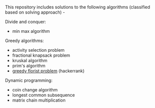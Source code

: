 This repository includes solutions to the following algorithms (classified based on solving approach) - 

Divide and conquer:
- min max algorithm

Greedy algorithms:
- activity selection problem
- fractional knapsack problem
- kruskal algorithm
- prim's algorithm
- [greedy florist problem](https://www.hackerrank.com/challenges/greedy-florist/problem) (hackerrank)

Dynamic programming:
- coin change algorithm
- longest common subsequence
- matrix chain multiplication
